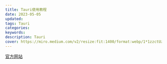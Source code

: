 ```yaml
---
title: Tauri使用教程
date: 2023-05-05
updated:
tags: Tauri
categories:
keywords:
description: Tauri
cover: https://miro.medium.com/v2/resize:fit:1400/format:webp/1*1zzctUzwIArJxD6MU_G7pQ.png
---
```


[官方网站](https://tauri.app/zh-cn/)
